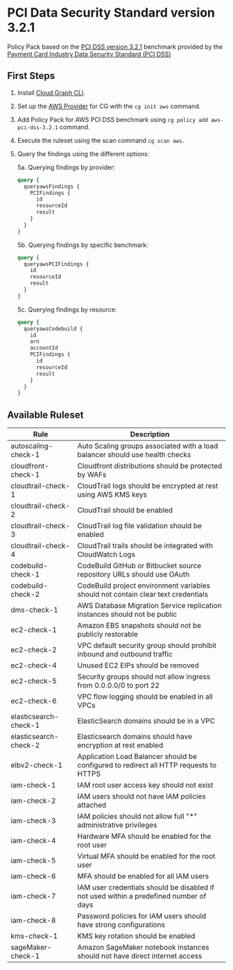 # PCI Data Security Standard version 3.2.1

Policy Pack based on the [PCI DSS version 3.2.1](https://www.pcisecuritystandards.org/documents/PCI_DSS-QRG-v3_2_1.pdf) benchmark provided by the [Payment Card Industry Data Security Standard (PCI DSS)](https://www.pcisecuritystandards.org/)

## First Steps

1. Install [Cloud Graph CLI](https://docs.cloudgraph.dev/quick-start).
2. Set up the [AWS Provider](https://www.npmjs.com/package/@cloudgraph/cg-provider-aws) for CG with the `cg init aws` command.
3. Add Policy Pack for AWS PCI DSS benchmark using `cg policy add aws-pci-dss-3.2.1` command.
4. Execute the ruleset using the scan command `cg scan aws`.
5. Query the findings using the different options:

   5a. Querying findings by provider:

   ```graphql
   query {
     queryawsFindings {
       PCIFindings {
         id
         resourceId
         result
       }
     }
   }
   ```

   5b. Querying findings by specific benchmark:

   ```graphql
   query {
     queryawsPCIFindings {
       id
       resourceId
       result
     }
   }
   ```

   5c. Querying findings by resource:

   ```graphql
   query {
     queryawsCodebuild {
       id
       arn
       accountId
       PCIFindings {
         id
         resourceId
         result
       }
     }
   }
   ```

## Available Ruleset

| Rule                  | Description                                                                            |
| --------------------- | -------------------------------------------------------------------------------------- |
| autoscaling-check-1   | Auto Scaling groups associated with a load balancer should use health checks           |
| cloudfront-check-1    | Cloudfront distributions should be protected by WAFs                                   |
| cloudtrail-check-1    | CloudTrail logs should be encrypted at rest using AWS KMS keys                         |
| cloudtrail-check-2    | CloudTrail should be enabled                                                           |
| cloudtrail-check-3    | CloudTrail log file validation should be enabled                                       |
| cloudtrail-check-4    | CloudTrail trails should be integrated with CloudWatch Logs                            |
| codebuild-check-1     | CodeBuild GitHub or Bitbucket source repository URLs should use OAuth                  |
| codebuild-check-2     | CodeBuild project environment variables should not contain clear text credentials      |
| dms-check-1           | AWS Database Migration Service replication instances should not be public              |
| ec2-check-1           | Amazon EBS snapshots should not be publicly restorable                                 |
| ec2-check-2           | VPC default security group should prohibit inbound and outbound traffic                |
| ec2-check-4           | Unused EC2 EIPs should be removed                                                      |
| ec2-check-5           | Security groups should not allow ingress from 0.0.0.0/0 to port 22                     |
| ec2-check-6           | VPC flow logging should be enabled in all VPCs                                         |
| elasticsearch-check-1 | ElasticSearch domains should be in a VPC                                               |
| elasticsearch-check-2 | Elasticsearch domains should have encryption at rest enabled                           |
| elbv2-check-1         | Application Load Balancer should be configured to redirect all HTTP requests to HTTPS  |
| iam-check-1           | IAM root user access key should not exist                                              |
| iam-check-2           | IAM users should not have IAM policies attached                                        |
| iam-check-3           | IAM policies should not allow full "\*" administrative privileges                      |
| iam-check-4           | Hardware MFA should be enabled for the root user                                       |
| iam-check-5           | Virtual MFA should be enabled for the root user                                        |
| iam-check-6           | MFA should be enabled for all IAM users                                                |
| iam-check-7           | IAM user credentials should be disabled if not used within a predefined number of days |
| iam-check-8           | Password policies for IAM users should have strong configurations                      |
| kms-check-1           | KMS key rotation should be enabled                                                     |
| sageMaker-check-1     | Amazon SageMaker notebook instances should not have direct internet access             |
